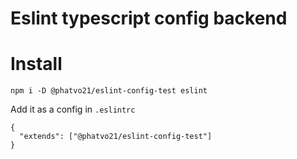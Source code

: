 # Eslint typescript config backend

# Install
```npm i -D @phatvo21/eslint-config-test eslint```

Add it as a config in ```.eslintrc```
```
{
  "extends": ["@phatvo21/eslint-config-test"]
}
```